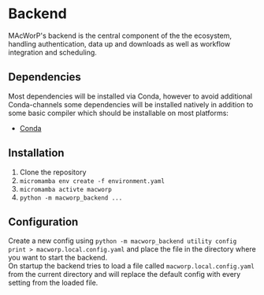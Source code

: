 # Backend
MAcWorP's backend is the central component of the the ecosystem, handling authentication, data up and downloads as well as workflow integration and scheduling.


## Dependencies
Most dependencies will be installed via Conda, however to avoid additional Conda-channels some dependencies will be installed natively in addition to some basic compiler  which should be installable on most platforms:

* [Conda](https://docs.conda.io/en/latest/)

## Installation
1. Clone the repository
2. `micromamba env create -f environment.yaml`
3. `micromamba activte macworp`
4. `python -m macworp_backend ...`


## Configuration
Create a new config using `python -m macworp_backend utility config print > macworp.local.config.yaml` and place the file in the directory where you want to start the backend.   
On startup the backend tries to load a file called `macworp.local.config.yaml` from the current directory and will replace the default config with every setting from the loaded file.

